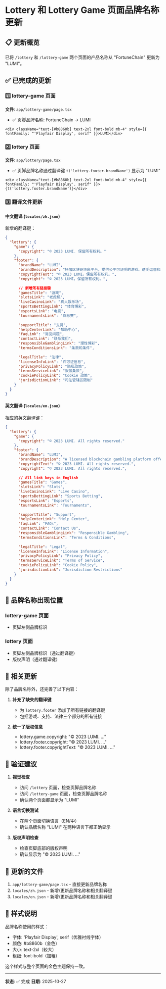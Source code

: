 # Lottery 和 Lottery Game 页面品牌名称更新

## 📋 更新概览

已将 `/lottery` 和 `/lottery-game` 两个页面的产品名称从 "FortuneChain" 更新为 "LUMI"。

## ✅ 已完成的更新

### 1️⃣ lottery-game 页面
**文件**: `app/lottery-game/page.tsx`

- ✅ 页脚品牌名称: FortuneChain → LUMI

```555:555:app/lottery-game/page.tsx
<div className="text-[#b8860b] text-2xl font-bold mb-4" style={{ fontFamily: "'Playfair Display', serif" }}>LUMI</div>
```

### 2️⃣ lottery 页面
**文件**: `app/lottery/page.tsx`

- ✅ 页脚品牌名称通过翻译键 `t('lottery.footer.brandName')` 显示为 "LUMI"

```778:778:app/lottery/page.tsx
<div className="text-[#b8860b] text-2xl font-bold mb-4" style={{ fontFamily: "'Playfair Display', serif" }}>{t('lottery.footer.brandName')}</div>
```

### 3️⃣ 翻译文件更新

#### 中文翻译 (`locales/zh.json`)

新增的翻译键：
```json
{
  "lottery": {
    "game": {
      "copyright": "© 2023 LUMI. 保留所有权利。"
    },
    "footer": {
      "brandName": "LUMI",
      "brandDescription": "持牌区块链博彩平台，提供公平可证明的游戏、透明运营和即时支付。请理性博彩。",
      "copyrightText": "© 2023 LUMI。保留所有权利。",
      "copyright": "© 2023 LUMI。保留所有权利。",
      
      // 新增所有链接键
      "gamesTitle": "游戏",
      "slotsLink": "老虎机",
      "liveCasinoLink": "真人娱乐场",
      "sportsBettingLink": "体育博彩",
      "esportsLink": "电竞",
      "tournamentsLink": "锦标赛",
      
      "supportTitle": "支持",
      "helpCenterLink": "帮助中心",
      "faqLink": "常见问题",
      "contactLink": "联系我们",
      "responsibleGamblingLink": "理性博彩",
      "termsConditionsLink": "条款和条件",
      
      "legalTitle": "法律",
      "licenseInfoLink": "许可证信息",
      "privacyPolicyLink": "隐私政策",
      "termsServiceLink": "服务条款",
      "cookiePolicyLink": "Cookie 政策",
      "jurisdictionLink": "司法管辖区限制"
    }
  }
}
```

#### 英文翻译 (`locales/en.json`)

相应的英文翻译键：
```json
{
  "lottery": {
    "game": {
      "copyright": "© 2023 LUMI. All rights reserved."
    },
    "footer": {
      "brandName": "LUMI",
      "brandDescription": "A licensed blockchain gambling platform offering provably fair games, transparent operations, and instant payouts. Gamble responsibly.",
      "copyrightText": "© 2023 LUMI. All rights reserved.",
      "copyright": "© 2023 LUMI. All rights reserved.",
      
      // All link keys in English
      "gamesTitle": "Games",
      "slotsLink": "Slots",
      "liveCasinoLink": "Live Casino",
      "sportsBettingLink": "Sports Betting",
      "esportsLink": "Esports",
      "tournamentsLink": "Tournaments",
      
      "supportTitle": "Support",
      "helpCenterLink": "Help Center",
      "faqLink": "FAQs",
      "contactLink": "Contact Us",
      "responsibleGamblingLink": "Responsible Gambling",
      "termsConditionsLink": "Terms & Conditions",
      
      "legalTitle": "Legal",
      "licenseInfoLink": "License Information",
      "privacyPolicyLink": "Privacy Policy",
      "termsServiceLink": "Terms of Service",
      "cookiePolicyLink": "Cookie Policy",
      "jurisdictionLink": "Jurisdiction Restrictions"
    }
  }
}
```

## 📝 品牌名称出现位置

### lottery-game 页面
- 页脚左侧品牌标识

### lottery 页面
- 页脚左侧品牌标识（通过翻译键）
- 版权声明（通过翻译键）

## 🔄 相关更新

除了品牌名称外，还完善了以下内容：

1. **补充了缺失的翻译键**
   - 为 `lottery.footer` 添加了所有链接的翻译键
   - 包括游戏、支持、法律三个部分的所有链接

2. **统一了版权信息**
   - lottery.game.copyright: "© 2023 LUMI. ..."
   - lottery.footer.copyright: "© 2023 LUMI. ..."
   - lottery.footer.copyrightText: "© 2023 LUMI. ..."

## 🎯 验证建议

1. **视觉检查**
   - 访问 `/lottery` 页面，检查页脚品牌名称
   - 访问 `/lottery-game` 页面，检查页脚品牌名称
   - 确认两个页面都显示为 "LUMI"

2. **语言切换测试**
   - 在两个页面切换语言（EN/中）
   - 确认品牌名称 "LUMI" 在两种语言下都正确显示

3. **版权声明检查**
   - 检查页脚底部的版权声明
   - 确认显示为 "© 2023 LUMI. ..."

## 📁 更新的文件

1. `app/lottery-game/page.tsx` - 直接更新品牌名称
2. `locales/zh.json` - 新增/更新品牌名称和相关翻译键
3. `locales/en.json` - 新增/更新品牌名称和相关翻译键

## 🎨 样式说明

品牌名称使用的样式：
- 字体: 'Playfair Display', serif（优雅衬线字体）
- 颜色: #b8860b（金色）
- 大小: text-2xl（较大）
- 粗细: font-bold（加粗）

这个样式与整个页面的金色主题保持一致。

---
**状态**: ✅ 完成
**日期**: 2025-10-27




